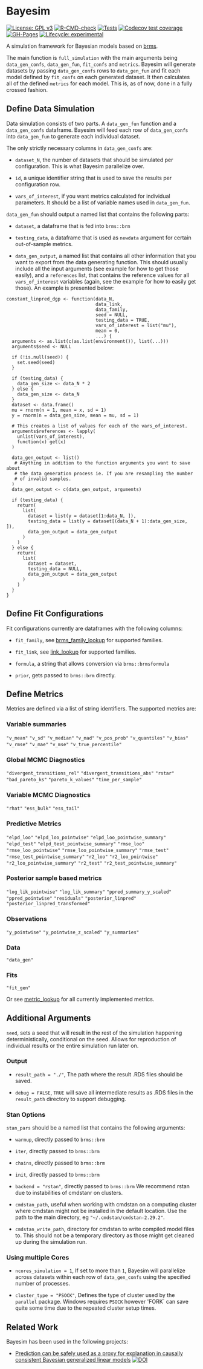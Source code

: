 # Bayesim

[![License: GPL v3](https://img.shields.io/badge/License-GPL%20v3-blue.svg)](LICENSE)
[![R-CMD-check](https://github.com/sims1253/bayesim/actions/workflows/R-CMD-check.yaml/badge.svg)](https://github.com/sims1253/bayesim/actions/workflows/R-CMD-check.yaml)
[![Tests](https://github.com/sims1253/bayesim/actions/workflows/test-coverage.yaml/badge.svg)](https://github.com/sims1253/bayesim/actions/workflows/test-coverage.yaml)
[![Codecov test
coverage](https://codecov.io/gh/sims1253/bayesim/graph/badge.svg)](https://app.codecov.io/gh/sims1253/bayesim)
[![GH-Pages](https://github.com/sims1253/bayesim/actions/workflows/pkgdown.yaml/badge.svg)](https://github.com/sims1253/bayesim/actions/workflows/pkgdown.yaml)
[![Lifecycle:
experimental](https://img.shields.io/badge/lifecycle-experimental-orange.svg)](https://lifecycle.r-lib.org/articles/stages.html#experimental)

A simulation framework for Bayesian models based on [brms](https://github.com/paul-buerkner/brms/).

The main function is `full_simulation` with the main arguments being `data_gen_confs`, `data_gen_fun`, `fit_confs` and `metrics`.
Bayesim will generate datasets by passing `data_gen_confs` rows to `data_gen_fun` and fit each model defined by `fit_confs` on each generated dataset. It then calculates all of the defined `metrics` for each model. This is, as of now, done in a fully crossed fashion.

## Define Data Simulation

Data simulation consists of two parts. A `data_gen_fun` function and a `data_gen_confs` dataframe. Bayesim will feed each row of `data_gen_confs` into `data_gen_fun` to generate each individual dataset.

The only strictly necessary columns in `data_gen_confs` are:

- `dataset_N`, the number of datasets that should be simulated per configuration. This is what Bayesim parallelize over.

- `id`, a unique identifier string that is used to save the results per configuration row.

- `vars_of_interest`, if you want metrics calculated for individual parameters. It should be a list of variable names used in `data_gen_fun`.

`data_gen_fun` should output a named list that contains the following parts:

- `dataset`, a dataframe that is fed into `brms::brm`

- `testing_data`, a dataframe that is used as `newdata` argument for certain out-of-sample metrics.

- `data_gen_output`, a named list that contains all other information that you want to export from the data generating function. This should usually include all the input arguments (see example for how to get those easily), and a `references` list, that contains the reference values for all `vars_of_interest` variables (again, see the example for how to easily get those).
 An example is presented below:

```{r}
constant_linpred_dgp <- function(data_N,
                                 data_link,
                                 data_family,
                                 seed = NULL,
                                 testing_data = TRUE,
                                 vars_of_interest = list("mu"),
                                 mean = 0,
                                 ...) {
  arguments <- as.list(c(as.list(environment()), list(...)))
  arguments$seed <- NULL

  if (!is.null(seed)) {
    set.seed(seed)
  }

  if (testing_data) {
    data_gen_size <- data_N * 2
  } else {
    data_gen_size <- data_N
  }
  dataset <- data.frame()
  mu = rnorm(n = 1, mean = x, sd = 1)
  y = rnorm(n = data_gen_size, mean = mu, sd = 1)

  # This creates a list of values for each of the vars_of_interest. 
  arguments$references <- lapply(
    unlist(vars_of_interest),
    function(x) get(x)
  )

  data_gen_output <- list()
   # Anything in addition to the function arguments you want to save about
   # the data generation process ie. If you are resampling the number
   # of invalid samples.
  )
  data_gen_output <- c(data_gen_output, arguments)

  if (testing_data) {
    return(
      list(
        dataset = list(y = dataset[1:data_N, ]),
        testing_data = list(y = dataset[(data_N + 1):data_gen_size, ]),
        data_gen_output = data_gen_output
      )
    )
  } else {
    return(
      list(
        dataset = dataset,
        testing_data = NULL,
        data_gen_output = data_gen_output
      )
    )
  }
}

```

## Define Fit Configurations

Fit configurations currently are dataframes with the following columns:

- `fit_family`, see [brms_family_lookup](R/ll_lookup.R#L10) for supported families.

- `fit_link`, see [link_lookup](R/ll_lookup.R#L70) for supported families.

- `formula`, a string that allows conversion via `brms::brmsformula`

- `prior`, gets passed to `brms::brm` directly.

## Define Metrics

Metrics are defined via a list of string identifiers. The supported metrics are:

### Variable summaries

`"v_mean"`
`"v_sd"`
`"v_median"`
`"v_mad"`
`"v_pos_prob"`
`"v_quantiles"`
`"v_bias"`
`"v_rmse"`
`"v_mae"`
`"v_mse"`
`"v_true_percentile"`

### Global MCMC Diagnostics

`"divergent_transitions_rel"`
`"divergent_transitions_abs"`
`"rstar"`
`"bad_pareto_ks"`
`"pareto_k_values"`
`"time_per_sample"`

### Variable MCMC Diagnostics

`"rhat"`
`"ess_bulk"`
`"ess_tail"`

### Predictive Metrics

`"elpd_loo"`
`"elpd_loo_pointwise"`
`"elpd_loo_pointwise_summary"`
`"elpd_test"`
`"elpd_test_pointwise_summary"`
`"rmse_loo"`
`"rmse_loo_pointwise"`
`"rmse_loo_pointwise_summary"`
`"rmse_test"`
`"rmse_test_pointwise_summary"`
`"r2_loo"`
`"r2_loo_pointwise"`
`"r2_loo_pointwise_summary"`
`"r2_test"`
`"r2_test_pointwise_summary"`

### Posterior sample based metrics

`"log_lik_pointwise"`
`"log_lik_summary"`
`"ppred_summary_y_scaled"`
`"ppred_pointwise"`
`"residuals"`
`"posterior_linpred"`
`"posterior_linpred_transformed"`

### Observations

`"y_pointwise"`
`"y_pointwise_z_scaled"`
`"y_summaries"`

### Data

`"data_gen"`

### Fits

`"fit_gen"`

Or see [metric_lookup](R/metric_lookup.R#L11) for all currently implemented metrics.

## Additional Arguments

`seed`, sets a seed that will result in the rest of the simulation happening deterministically, conditional on the seed. Allows for reproduction of individual results or the entire simulation run later on.

### Output

- `result_path = "./"`, The path where the result .RDS files should be saved.

- `debug = FALSE`, `TRUE` will save all intermediate results as .RDS files in the `result_path` directory to support debugging.

### Stan Options

`stan_pars` should be a named list that contains the following arguments:

- `warmup`, directly passed to `brms::brm`

- `iter`, directly passed to `brms::brm`

- `chains`, directly passed to `brms::brm`

- `init`, directly passed to `brms::brm`

- `backend = "rstan"`, directly passed to `brms::brm` We recommend rstan due to instabilities of cmdstanr on clusters.

- `cmdstan_path`, useful when working with cmdstan on a computing cluster where cmdstan might not be installed in the default location. Use the path to the main directory, eg `"~/.cmdstan/cmdstan-2.29.2"`.

- `cmdstan_write_path`, directory for cmdstan to write compiled model files to. This should not be a temporary directory as those might get cleaned up during the simulation run.

### Using multiple Cores

- `ncores_simulation = 1`, If set to more than `1`, Bayesim will parallelize across datasets within each row of `data_gen_confs` using the specified number of processes.

- `cluster_type = "PSOCK"`, Defines the type of cluster used by the `parallel` package. Windows requires `PSOCK` however 'FORK` can save quite some time due to the repeated cluster setup times.

## Related Work

Bayesim has been used in the following projects:

- [Prediction can be safely used as a proxy for explanation in causally consistent Bayesian generalized linear models](https://arxiv.org/abs/2210.06927) [![DOI](https://zenodo.org/badge/453991253.svg)](https://zenodo.org/badge/latestdoi/453991253)
